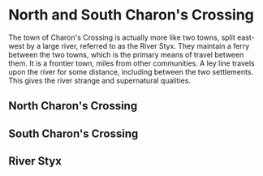 # North and South Charon's Crossing

The town of Charon's Crossing is actually more like two towns, split east-west by a large river, referred to as the River Styx.  They maintain a ferry between the two towns, which is the primary means of travel between them.  It is a frontier town, miles from other communities.  A ley line travels upon the river for some distance, including between the two settlements.  This gives the river strange and supernatural qualities.

## North Charon's Crossing  

## South Charon's Crossing  

## River Styx  
